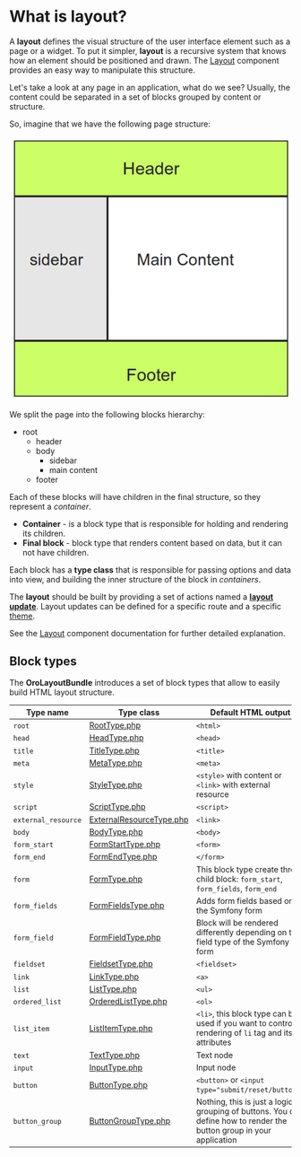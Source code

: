 What is layout?
===============

A **layout** defines the visual structure of the user interface element such as a page or a widget. To put it simpler, **layout** is a
recursive system that knows how an element should be positioned and drawn. The [Layout](../../../../Component/Layout/README.md) component provides an easy way to manipulate
this structure.

Let's take a look at any page in an application, what do we see? Usually, the content could be separated in
a set of blocks grouped by content or structure. 

So, imagine that we have the following page structure:

![Layout example](./images/layout.png "Layout example")

We split the page into the following blocks hierarchy:

* root
   * header
   * body
     * sidebar
     * main content
   * footer

Each of these blocks will have children in the final structure, so they represent a *container*.

- **Container** - is a block type that is responsible for holding and rendering its children.
- **Final block** - block type that renders content based on data, but it can not have children.

Each block has a **type class** that is responsible for passing options and data into view, and building the
inner structure of the block in *containers*.

The **layout** should be built by providing a set of actions named a **[layout update](./layout_update.md)**.
Layout updates can be defined for a specific route and a specific [theme](./theme_definition.md).

See the [Layout](../../../../Component/Layout/README.md) component documentation for further detailed explanation.

Block types
-----------

The **OroLayoutBundle** introduces a set of block types that allow to easily build HTML layout structure.

| Type name | Type class | Default HTML output |
|-----------|------------|-------------|
| `root` | [RootType.php](../../Layout/Block/Type/RootType.php) | `<html>` |
| `head` | [HeadType.php](../../Layout/Block/Type/HeadType.php) | `<head>` |
| `title` | [TitleType.php](../../Layout/Block/Type/TitleType.php) | `<title>` |
| `meta` | [MetaType.php](../../Layout/Block/Type/MetaType.php) | `<meta>` |
| `style` | [StyleType.php](../../Layout/Block/Type/StyleType.php) | `<style>` with content or `<link>` with external resource |
| `script` | [ScriptType.php](../../Layout/Block/Type/ScriptType.php) | `<script>` |
| `external_resource` | [ExternalResourceType.php](../../Layout/Block/Type/ExternalResourceType.php) | `<link>` |
| `body` | [BodyType.php](../../Layout/Block/Type/BodyType.php) | `<body>` |
| `form_start` | [FormStartType.php](../../Layout/Block/Type/FormStartType.php) | `<form>` |
| `form_end` | [FormEndType.php](../../Layout/Block/Type/FormEndType.php) | `</form>` |
| `form` | [FormType.php](../../Layout/Block/Type/FormType.php) | This block type create three child block: `form_start`, `form_fields`, `form_end` |
| `form_fields` | [FormFieldsType.php](../../Layout/Block/Type/FormFieldsType.php) | Adds form fields based on the Symfony form |
| `form_field` | [FormFieldType.php](../../Layout/Block/Type/FormFieldType.php) |  Block will be rendered differently depending on the field type of the Symfony form |
| `fieldset` | [FieldsetType.php](../../Layout/Block/Type/FieldsetType.php) | `<fieldset>` |
| `link` | [LinkType.php](../../Layout/Block/Type/LinkType.php) | `<a>` |
| `list` | [ListType.php](../../Layout/Block/Type/ListType.php) | `<ul>` |
| `ordered_list` | [OrderedListType.php](../../Layout/Block/Type/OrderedListType.php) | `<ol>` |
| `list_item` | [ListItemType.php](../../Layout/Block/Type/ListItemType.php) | `<li>`, this block type can be used if you want to control rendering of `li` tag and its attributes |
| `text` | [TextType.php](../../Layout/Block/Type/TextType.php) | Text node |
| `input` | [InputType.php](../../Layout/Block/Type/InputType.php) | Input node |
| `button` | [ButtonType.php](../../Layout/Block/Type/ButtonType.php) | `<button>` or `<input type="submit/reset/button">` |
| `button_group` | [ButtonGroupType.php](../../Layout/Block/Type/ButtonGroupType.php) | Nothing, this is just a logical grouping of buttons. You can define how to render the button group in your application |
